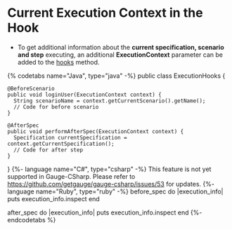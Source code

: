 # Current Execution Context in the Hook

* To get additional information about the **current specification, scenario and step** executing, an additional **ExecutionContext** parameter can be added to the [hooks](../../language_features/execution_hooks.md) method.

{% codetabs name="Java", type="java" -%}
public class ExecutionHooks {

    @BeforeScenario
    public void loginUser(ExecutionContext context) {
      String scenarioName = context.getCurrentScenario().getName();
      // Code for before scenario
    }

    @AfterSpec
    public void performAfterSpec(ExecutionContext context) {
      Specification currentSpecification = context.getCurrentSpecification();
      // Code for after step
    }
}
{%- language name="C#", type="csharp" -%}
This feature is not yet supported in Gauge-CSharp.
Please refer to https://github.com/getgauge/gauge-csharp/issues/53 for updates.
{%- language name="Ruby", type="ruby" -%}
before_spec do |execution_info|
    puts execution_info.inspect
end

after_spec do |execution_info|
    puts execution_info.inspect
end
{%- endcodetabs %}
